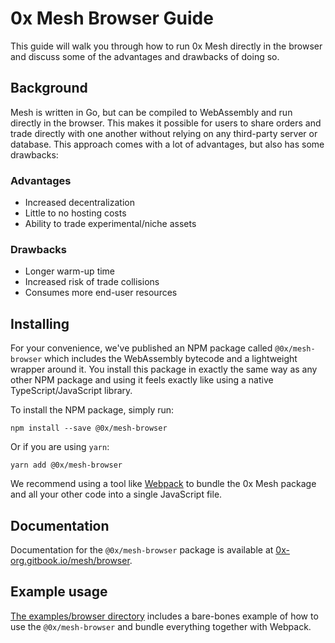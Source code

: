 # 0x Mesh Browser Guide

This guide will walk you through how to run 0x Mesh directly in the browser and
discuss some of the advantages and drawbacks of doing so.

## Background

Mesh is written in Go, but can be compiled to WebAssembly and run directly in
the browser. This makes it possible for users to share orders and trade directly
with one another without relying on any third-party server or database. This
approach comes with a lot of advantages, but also has some drawbacks:

### Advantages

- Increased decentralization
- Little to no hosting costs
- Ability to trade experimental/niche assets

### Drawbacks

- Longer warm-up time
- Increased risk of trade collisions
- Consumes more end-user resources 

## Installing

For your convenience, we've published an NPM package called `@0x/mesh-browser`
which includes the WebAssembly bytecode and a lightweight wrapper around it. You
install this package in exactly the same way as any other NPM package and using
it feels exactly like using a native TypeScript/JavaScript library.

To install the NPM package, simply run:

```
npm install --save @0x/mesh-browser
```

Or if you are using `yarn`:

```
yarn add @0x/mesh-browser
```

We recommend using a tool like [Webpack](https://webpack.js.org/) to bundle the
0x Mesh package and all your other code into a single JavaScript file.

## Documentation

Documentation for the `@0x/mesh-browser` package is available at
[0x-org.gitbook.io/mesh/browser](https://0x-org.gitbook.io/mesh/browser).

## Example usage

[The examples/browser directory](../examples/browser/package.json) includes a bare-bones
example of how to use the `@0x/mesh-browser` and bundle everything together with
Webpack.
